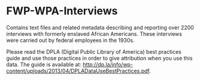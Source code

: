 FWP-WPA-Interviews
==================

Contains text files and related metadata describing and reporting over 2200 interviews with formerly enslaved African Americans.  These interviews were carried out by federal employees in the 1930s.

Please read the DPLA (Digital Public Library of America) best practices guide and use those practices in order to give attribution when you use this data. The guide is available at: http://dp.la/info/wp-content/uploads/2013/04/DPLADataUseBestPractices.pdf.
